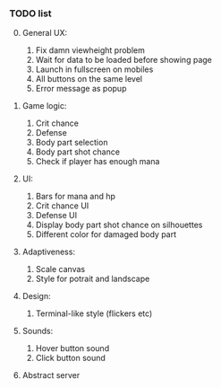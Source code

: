 ### TODO list

0. General UX:
	1) Fix damn viewheight problem 
	2) Wait for data to be loaded before showing page
	3) Launch in fullscreen on mobiles
	4) All buttons on the same level
	5) Error message as popup

1. Game logic: 
	1) Crit chance
	2) Defense 
	3) Body part selection
	4) Body part shot chance
	5) Check if player has enough mana
	
2. UI:
	1) Bars for mana and hp
	2) Crit chance UI
	3) Defense UI
	4) Display body part shot chance on silhouettes
	5) Different color for damaged body part

3. Adaptiveness:
	1) Scale canvas 
	2) Style for potrait and landscape
	
4. Design:
	1) Terminal-like style (flickers etc)
	
5. Sounds:
	1) Hover button sound
	2) Click button sound

6. Abstract server
